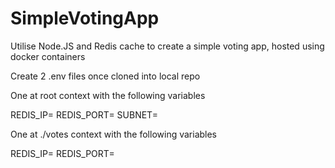 # SimpleVotingApp
Utilise Node.JS and Redis cache to create a simple voting app, hosted using docker containers 

Create 2 .env files once cloned into local repo

One at root context with the following variables

REDIS_IP=<YOUR REDIS IP ADDRESS>
REDIS_PORT=<YOUR REDIS PORT>
SUBNET=<DESIRED SUBNET FOR DOCKER USER DEFINED BRIDGE NETWORK>

One at ./votes context with the following variables

REDIS_IP=<YOUR REDIS IP ADDRESS>
REDIS_PORT=<YOUR REDIS PORT>
